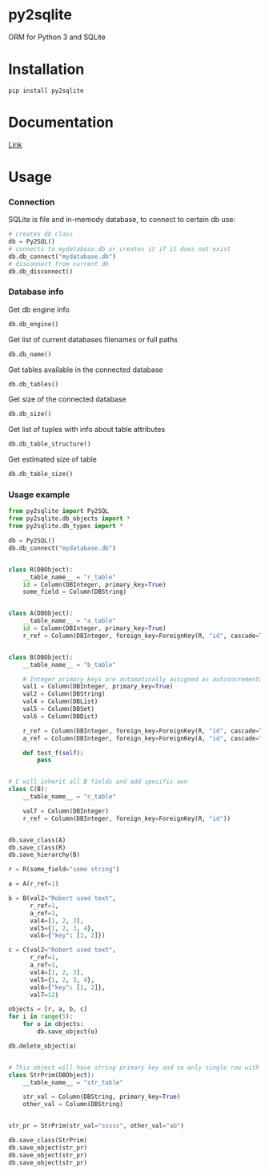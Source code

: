 # py2sqlite
ORM for Python 3 and SQLite 


# Installation
```
pip install py2sqlite
```


# Documentation 

<a href="docs/py2sqlite.html">Link</a>

# Usage

### Connection

SQLite is file and in-memody database, to connect to certain db use:
```python
# creates db class
db = Py2SQL()
# connects to mydatabase.db or creates it if it does not exist
db.db_connect("mydatabase.db") 
# disconnect from current db
db.db_disconnect()
```

### Database info

Get db engine info
```python
db.db_engine()
```

Get list of current databases filenames or full paths
```python
db.db_name()
```

Get tables available in the connected database
```python
db.db_tables()
```

Get size of the connected database
```python
db.db_size()
```

Get list of tuples with info about table attributes
```python
db.db_table_structure()
```

Get estimated size of table
```python
db.db_table_size()
```

### Usage example

```python
from py2sqlite import Py2SQL
from py2sqlite.db_objects import *
from py2sqlite.db_types import *

db = Py2SQL()
db.db_connect("mydatabase.db")


class R(DBObject):
    __table_name__ = "r_table"
    id = Column(DBInteger, primary_key=True)
    some_field = Column(DBString)


class A(DBObject):
    __table_name__ = "a_table"
    id = Column(DBInteger, primary_key=True)
    r_ref = Column(DBInteger, foreign_key=ForeignKey(R, "id", cascade=True))


class B(DBObject):
    __table_name__ = "b_table"

    # Integer primary keys are automatically assigned as autoincremental values
    val1 = Column(DBInteger, primary_key=True)
    val2 = Column(DBString)
    val4 = Column(DBList)
    val5 = Column(DBSet)
    val6 = Column(DBDict)

    r_ref = Column(DBInteger, foreign_key=ForeignKey(R, "id", cascade=True))
    a_ref = Column(DBInteger, foreign_key=ForeignKey(A, "id", cascade=True))

    def test_f(self):
        pass


# C will inherit all B fields and add specific own
class C(B):
    __table_name__ = "c_table"

    val7 = Column(DBInteger)
    r_ref = Column(DBInteger, foreign_key=ForeignKey(R, "id"))


db.save_class(A)
db.save_class(R)
db.save_hierarchy(B)

r = R(some_field="some string")

a = A(r_ref=1)

b = B(val2="Robert used text",
      r_ref=1,
      a_ref=1,
      val4=[1, 2, 3],
      val5={1, 2, 3, 4},
      val6={"key": [1, 2]})

c = C(val2="Robert used text",
      r_ref=1,
      a_ref=1,
      val4=[1, 2, 3],
      val5={1, 2, 3, 4},
      val6={"key": [1, 2]},
      val7=12)

objects = [r, a, b, c]
for i in range(5):
    for o in objects:
        db.save_object(o)

db.delete_object(a)


# This object will have string primary key and so only single row with equal pk will exist
class StrPrim(DBObject):
    __table_name__ = "str_table"

    str_val = Column(DBString, primary_key=True)
    other_val = Column(DBString)


str_pr = StrPrim(str_val="sssss", other_val="ab")

db.save_class(StrPrim)
db.save_object(str_pr)
db.save_object(str_pr)
db.save_object(str_pr)
```
